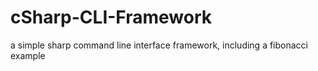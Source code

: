 # cSharp-CLI-Framework
a simple sharp command line interface framework, including a fibonacci example
